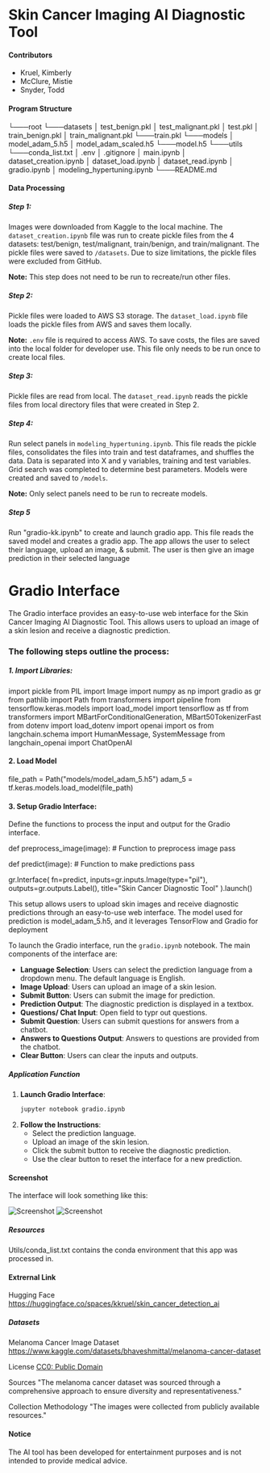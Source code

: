 # Skin Cancer Imaging AI Diagnostic Tool

#### Contributors

- Kruel, Kimberly
- McClure, Mistie
- Snyder, Todd

#### Program Structure

└───root
    └───datasets
        │   test_benign.pkl
        │   test_malignant.pkl
        │   test.pkl
        │   train_benign.pkl
        │   train_malignant.pkl
        └───train.pkl
    └───models
        │   model_adam_5.h5
        │   model_adam_scaled.h5
        └───model.h5
    └───utils
        └───conda_list.txt
    │   .env
    │   .gitignore
    │   main.ipynb
    │   dataset_creation.ipynb
    │   dataset_load.ipynb
    │   dataset_read.ipynb
    │   gradio.ipynb
    │   modeling_hypertuning.ipynb
    └───README.md

#### Data Processing

##### Step 1:

Images were downloaded from Kaggle to the local machine. The `dataset_creation.ipynb` file was run to create pickle files from the 4 datasets: test/benign, test/malignant, train/benign, and train/malignant. The pickle files were saved to `/datasets`. Due to size limitations, the pickle files were excluded from GitHub.

**Note:** This step does not need to be run to recreate/run other files.

##### Step 2:

Pickle files were loaded to AWS S3 storage. The `dataset_load.ipynb` file loads the pickle files from AWS and saves them locally.

**Note:** `.env` file is required to access AWS. To save costs, the files are saved into the local folder for developer use. This file only needs to be run once to create local files.

##### Step 3:

Pickle files are read from local. The `dataset_read.ipynb` reads the pickle files from local directory files that were created in Step 2.

##### Step 4:

Run select panels in `modeling_hypertuning.ipynb`. This file reads the pickle files, consolidates the files into train and test dataframes, and shuffles the data. Data is separated into X and y variables, training and test variables. Grid search was completed to determine best parameters. Models were created and saved to `/models`.

**Note:** Only select panels need to be run to recreate models.

##### Step 5

Run "gradio-kk.ipynb" to create and launch gradio app. This file reads the saved model and creates a gradio app. The app allows the user to select their language, upload an image, & submit. The user is then give an image prediction in their selected language

# Gradio Interface

The Gradio interface provides an easy-to-use web interface for the Skin Cancer Imaging AI Diagnostic Tool. This allows users to upload an image of a skin lesion and receive a diagnostic prediction.

### The following steps outline the process:

##### 1. Import Libraries:
import pickle
from PIL import Image
import numpy as np
import gradio as gr
from pathlib import Path
from transformers import pipeline
from tensorflow.keras.models import load_model
import tensorflow as tf
from transformers import MBartForConditionalGeneration, MBart50TokenizerFast
from dotenv import load_dotenv
import openai
import os
from langchain.schema import HumanMessage, SystemMessage
from langchain_openai import ChatOpenAI

#### 2. Load Model
file_path = Path("models/model_adam_5.h5")
adam_5 = tf.keras.models.load_model(file_path)

#### 3. Setup Gradio Interface:
Define the functions to process the input and output for the Gradio interface.

def preprocess_image(image):
    # Function to preprocess image
    pass

def predict(image):
    # Function to make predictions
    pass

gr.Interface(
    fn=predict,
    inputs=gr.inputs.Image(type="pil"),
    outputs=gr.outputs.Label(),
    title="Skin Cancer Diagnostic Tool"
).launch()

This setup allows users to upload skin images and receive diagnostic predictions through an easy-to-use web interface. The model used for prediction is model_adam_5.h5, and it leverages TensorFlow and Gradio for deployment

To launch the Gradio interface, run the `gradio.ipynb` notebook. The main components of the interface are:

- **Language Selection**: Users can select the prediction language from a dropdown menu. The default language is English.
- **Image Upload**: Users can upload an image of a skin lesion.
- **Submit Button**: Users can submit the image for prediction.
- **Prediction Output**: The diagnostic prediction is displayed in a textbox.
- **Questions/ Chat Input**: Open field to typr out questions.
- **Submit Question**: Users can submit questions for answers from a chatbot.
- **Answers to Questions Output**: Answers to questions are provided from the chatbot.
- **Clear Button**: Users can clear the inputs and outputs.

##### Application Function

1. **Launch Gradio Interface**:
    ```bash
    jupyter notebook gradio.ipynb
    ```
2. **Follow the Instructions**:
    - Select the prediction language.
    - Upload an image of the skin lesion.
    - Click the submit button to receive the diagnostic prediction.
    - Use the clear button to reset the interface for a new prediction.

#### Screenshot
The interface will look something like this:

![Screenshot](./images/gradio_screenshot_1.png)
![Screenshot](./images/gradio_screenshot_2.png)
##### Resources

Utils/conda_list.txt contains the conda environment that this app was processed in.

#### Extrernal Link
Hugging Face
https://huggingface.co/spaces/kkruel/skin_cancer_detection_ai

##### Datasets

Melanoma Cancer Image Dataset
https://www.kaggle.com/datasets/bhaveshmittal/melanoma-cancer-dataset

License
[CC0: Public Domain](https://creativecommons.org/publicdomain/zero/1.0/)

Sources
"The melanoma cancer dataset was sourced through a comprehensive approach to ensure diversity and representativeness."

Collection Methodology
"The images were collected from publicly available resources."

#### Notice

The AI tool has been developed for entertainment purposes and is not intended to provide medical advice.


